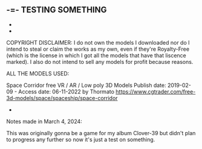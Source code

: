 -=-
TESTING SOMETHING
-
-
-
COPYRIGHT DISCLAIMER: I do not own the models I downloaded nor do I intend to steal or claim the works as my own, even if they're Royalty-Free (which is the license in which I got all the models that have that liscence marked).
I also do not intend to sell any models for profit because reasons.

ALL THE MODELS USED:

Space Corridor free VR / AR / Low poly 3D Models
Publish date: 2019-02-09 - Access date: 06-11-2022
by Thormato
https://www.cgtrader.com/free-3d-models/space/spaceship/space-corridor

-

Notes made in March 4, 2024:

This was originally gonna be a game for my album Clover-39 but didn't plan to progress any further so now it's just a test on something.

